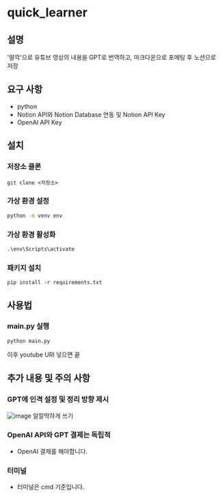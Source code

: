 # quick_learner
## 설명
'딸깍'으로 유튜브 영상의 내용을 GPT로 번역하고, 마크다운으로 포메팅 후 노션으로 저장

## 요구 사항
- python
- Notion API와 Notion Database 연동 및 Notion API Key
- OpenAI API Key

## 설치
### 저장소 클론
```
git clone <저장소>
```
### 가상 환경 설정
```cmd
python -m venv env
```
### 가상 환경 활성화
```cmd
.\env\Scripts\activate
```
### 패키지 설치
```
pip install -r requirements.txt
```

## 사용법
### main.py 실행
```
python main.py
```
이후 youtube URI 넣으면 끝

## 추가 내용 및 주의 사항
### GPT에 인격 설정 및 정리 방향 제시
![image](https://github.com/user-attachments/assets/bbf2e656-371f-4bab-89eb-f20b5d01e4e2)
알잘딱하게 쓰기

### OpenAI API와 GPT 결제는 독립적
- OpenAI 결제를 해야합니다.

### 터미널
- 터미널은 cmd 기준입니다.
